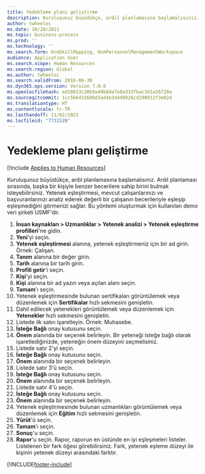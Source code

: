 ```yaml
---
title: Yedekleme planı geliştirme
description: Kuruluşunuz büyüdükçe, ardıl planlamasına başlamalısınız.
author: twheeloc
ms.date: 10/28/2021
ms.topic: business-process
ms.prod: ''
ms.technology: ''
ms.search.form: HcmSkillMapping, HcmPersonnelManagementWorkspace
audience: Application User
ms.search.scope: Human Resources
ms.search.region: Global
ms.author: twheeloc
ms.search.validFrom: 2016-06-30
ms.dyn365.ops.version: Version 7.0.0
ms.openlocfilehash: ed10813c30b9a49b84a7e8e333fbac3d1e26720a
ms.sourcegitcommit: 1cc56643160bd3ad4e344d8926cd298012f3e024
ms.translationtype: HT
ms.contentlocale: tr-TR
ms.lasthandoff: 11/02/2021
ms.locfileid: "7731528"
---
```

# <a name="develop-a-succession-plan"></a>Yedekleme planı geliştirme

[!include [Applies to Human Resources](../includes/applies-to-hr.md)]

Kuruluşunuz büyüdükçe, ardıl planlamasına başlamalısınız. Ardıl planlaması sırasında, başka bir kişiyle benzer becerilere sahip birini bulmak isteyebilirsiniz. Yetenek eşleştirmesi, mevcut çalışanlarınızı ve başvuranlarınızı analiz ederek değerli bir çalışanın becerileriyle eşleşip eşleşmediğini görmenizi sağlar. Bu yöntemi oluşturmak için kullanılan demo veri şirketi USMF'dir.

1. **İnsan kaynakları > Uzmanlıklar > Yetenek analizi > Yetenek eşleştirme profilleri**'ne gidin.
2. **Yeni**'yi seçin.
3. **Yetenek eşleştirmesi** alanına, yetenek eşleştirmeniz için bir ad girin. Örnek: Çalışan.
4. **Tanım** alanına bir değer girin.
5. **Tarih** alanına bir tarih girin.
6. **Profili getir**'i seçin.
7. **Kişi**'yi seçin.
8. **Kişi** alanına bir ad yazın veya açılan alanı seçin.
9. **Tamam**'ı seçin.
10. Yetenek eşleştirmesinde bulunan sertifikaları görüntülemek veya düzenlemek için **Sertifikalar** hızlı sekmesini genişletin.
11. Dahil edilecek yetenekleri görüntülemek veya düzenlemek için **Yetenekler** hızlı sekmesini genişletin.
12. Listede ilk satırı işaretleyin. Örnek: Muhasebe.
13. **İsteğe Bağlı** onay kutusunu seçin.
14. **Önem** alanında bir seçenek belirleyin. Bir yeteneği isteğe bağlı olarak işaretlediğinizde, yeteneğin önem düzeyini seçmelisiniz.  
15. Listede satır 2'yi seçin.
16. **İsteğe Bağlı** onay kutusunu seçin.
17. **Önem** alanında bir seçenek belirleyin.
18. Listede satır 3'ü seçin.
19. **İsteğe Bağlı** onay kutusunu seçin.
20. **Önem** alanında bir seçenek belirleyin.
21. Listede satır 4'ü seçin.
22. **İsteğe Bağlı** onay kutusunu seçin.
23. **Önem** alanında bir seçenek belirleyin.
24. Yetenek eşleştirmesinde bulunan uzmanlıkları görüntülemek veya düzenlemek için **Eğitim** hızlı sekmesini genişletin.
25. **Yürüt**'ü seçin.
26. **Tamam**'ı seçin.
27. **Sonuç**'u seçin.
28. **Rapor**'u seçin. Rapor, raporun en üstünde en iyi eşleşmeleri listeler. Listelenen bir fark öğesi görebilirsiniz. Fark, yetenek eşleme düzeyi ile kişinin yetenek düzeyi arasındaki farktır.  



[!INCLUDE[footer-include](../includes/footer-banner.md)]
